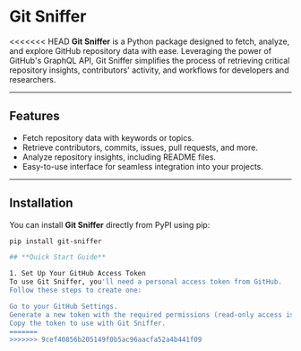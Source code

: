 # **Git Sniffer**

<<<<<<< HEAD
**Git Sniffer** is a Python package designed to fetch, analyze, and explore GitHub repository data with ease. Leveraging the power of GitHub's GraphQL API, Git Sniffer simplifies the process of retrieving critical repository insights, contributors' activity, and workflows for developers and researchers.

---

## **Features**
- Fetch repository data with keywords or topics.
- Retrieve contributors, commits, issues, pull requests, and more.
- Analyze repository insights, including README files.
- Easy-to-use interface for seamless integration into your projects.

---

## **Installation**

You can install **Git Sniffer** directly from PyPI using pip:

```bash
pip install git-sniffer

## **Quick Start Guide**

1. Set Up Your GitHub Access Token
To use Git Sniffer, you'll need a personal access token from GitHub.
Follow these steps to create one:

Go to your GitHub Settings.
Generate a new token with the required permissions (read-only access is sufficient).
Copy the token to use with Git Sniffer.
=======
>>>>>>> 9cef40856b205149f0b5ac96aacfa52a4b441f09
